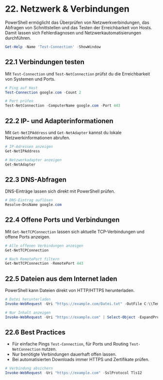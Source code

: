# 22. Netzwerk & Verbindungen

PowerShell ermöglicht das Überprüfen von Netzwerkverbindungen, das Abfragen von Schnittstellen und das Testen der Erreichbarkeit von Hosts. Damit lassen sich Fehlerdiagnosen und Netzwerkautomatisierungen durchführen.

```powershell
Get-Help -Name 'Test-Connection' -ShowWindow
```

## 22.1 Verbindungen testen

Mit `Test-Connection` und `Test-NetConnection` prüfst du die Erreichbarkeit von Systemen und Ports.

```powershell
# Ping auf Host
Test-Connection google.com -Count 2

# Port prüfen
Test-NetConnection -ComputerName google.com -Port 443
```

## 22.2 IP- und Adapterinformationen

Mit `Get-NetIPAddress` und `Get-NetAdapter` kannst du lokale Netzwerkinformationen abrufen.

```powershell
# IP-Adressen anzeigen
Get-NetIPAddress

# Netzwerkadapter anzeigen
Get-NetAdapter
```

## 22.3 DNS-Abfragen

DNS-Einträge lassen sich direkt mit PowerShell prüfen.

```powershell
# DNS-Eintrag auflösen
Resolve-DnsName google.com
```

## 22.4 Offene Ports und Verbindungen

Mit `Get-NetTCPConnection` lassen sich aktuelle TCP-Verbindungen und offene Ports anzeigen.

```powershell
# Alle offenen Verbindungen anzeigen
Get-NetTCPConnection

# Nach RemotePort filtern
Get-NetTCPConnection -RemotePort 443
```

## 22.5 Dateien aus dem Internet laden

PowerShell kann Dateien direkt von HTTP/HTTPS herunterladen.

```powershell
# Datei herunterladen
Invoke-WebRequest -Uri "https://example.com/Datei.txt" -OutFile C:\\Temp\\Datei.txt

# Nur Inhalt anzeigen
Invoke-WebRequest -Uri "https://example.com" | Select-Object -ExpandProperty Content
```

## 22.6 Best Practices

* Für einfache Pings `Test-Connection`, für Ports und Routing `Test-NetConnection` nutzen.
* Nur benötigte Verbindungen dauerhaft offen lassen.
* Bei automatisierten Downloads immer HTTPS und Zertifikate prüfen.

```powershell
# Verbindung absichern
Invoke-WebRequest -Uri "https://example.com" -SslProtocol Tls12
```
